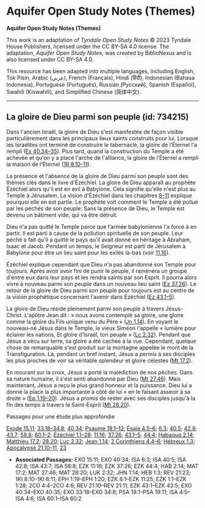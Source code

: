# Aquifer Open Study Notes (Themes)

**Aquifer Open Study Notes (Themes)**

This work is an adaptation of *Tyndale Open Study Notes* © 2023 Tyndale House Publishers, licensed under the CC BY\-SA 4\.0 license. The adaptation, *Aquifer Open Study Notes*, was created by BiblioNexus and is also licensed under CC BY\-SA 4\.0\.

This resource has been adapted into multiple languages, including English, Tok Pisin, Arabic (عربي), French (Français), Hindi (हिंदी), Indonesian (Bahasa Indonesia), Portuguese (Português), Russian (Русский), Spanish (Español), Swahili (Kiswahili), and Simplified Chinese (简体中文).



--------------------------------

## La gloire de Dieu parmi son peuple (id: 734215)

Dans l'ancien Israël, la gloire de Dieu s'est manifestée de façon visible particulièrement dans les principaux lieux saints construits pour lui. Lorsque les Israélites ont terminé de construire le tabernacle, la gloire de l’Éternel l'a rempli ([Ex 40\.34–35](https://ref.ly/Exod40:34-Exod40:35)). Plus tard, quand la construction du Temple a été achevée et qu'on y a placé l'arche de l'alliance, la gloire de l’Éternel a rempli la maison de l’Éternel ([1R 8\.10–11](https://ref.ly/1Kgs8:10-1Kgs8:11)).

La présence et l'absence de la gloire de Dieu parmi son peuple sont des thèmes clés dans le livre d'Ézéchiel. La gloire de Dieu apparaît au prophète Ézéchiel alors qu'il est en exil à Babylone. Cela signifie qu'elle n'est plus au Temple à Jérusalem. La vision d'Ézéchiel dans les chapitres [8–11](https://ref.ly/Ezek8:1-Ezek11:25) explique pourquoi elle en est partie. Le prophète voit comment le Temple a été pollué par les péchés de son peuple. Sans la présence de Dieu, le Temple est devenu un bâtiment vide, qui va être détruit.

Dieu n'a pas quitté le Temple parce que l'armée babylonienne l'a forcé à en partir. Il est parti à cause de la pollution spirituelle de son peuple. Leur péché a fait qu'il a quitté le pays qu'il avait donné en héritage à Abraham, Isaac et Jacob. Pendant un temps, le Seigneur est parti de Jérusalem à Babylone pour être un lieu saint pour les exilés là\-bas (voir [11\.16](https://ref.ly/Ezek11:16)).

Ézéchiel explique cependant que Dieu n'a pas abandonné son Temple pour toujours. Après avoir avoir fini de punir le peuple, il ramènera un groupe d'entre eux dans leur pays et les rendra saints par son Esprit. Il pourra alors vivre à nouveau parmi son peuple dans un nouveau lieu saint ([Ez 37\.26](https://ref.ly/Ezek37:26)). Le retour de la gloire de Dieu parmi son peuple pour toujours est au centre de la vision prophétique concernant l'avenir dans Ézéchiel ([Ez 43\.1–5](https://ref.ly/Ezek43:1-Ezek43:5)).

La gloire de Dieu réside pleinement parmi son peuple à travers Jésus\-Christ. L'apôtre Jean dit : « nous avons contemplé sa gloire, une gloire comme la gloire du Fils unique venu du Père » ([Jn 1\.14](https://ref.ly/John1:14)). En voyant le nouveau\-né Jésus dans le Temple, le vieux Siméon l'appelle « lumière pour éclairer les nations, Et gloire d’Israël, ton peuple » ([Lc 2\.32](https://ref.ly/Luke2:32)). Pendant que Jésus a vécu sur terre, sa gloire a été cachée à la vue. Cependant, quelque chose de remarquable s'est produit sur la montagne appelée le mont de la Transfiguration. Là, pendant un bref instant, Jésus a permis à ses disciples les plus proches de voir sa véritable splendeur et gloire célestes ([Mt 17\.2](https://ref.ly/Matt17:2)).

En mourant sur la croix, Jésus a porté la malédiction de nos péchés. Dans sa nature humaine, il s'est senti abandonné par Dieu ([Mt 27\.46](https://ref.ly/Matt27:46)). Mais maintenant, Jésus a reçu le plus grand honneur et la puissance. Dieu lui a donné la place la plus importante à côté de lui « en le faisant asseoir à sa droite » ([Ep 1\.19–20](https://ref.ly/Eph1:19-Eph1:20)). Jésus a promis de rester avec ses disciples jusqu'à la fin des temps à travers le Saint\-Esprit ([Mt 28\.20](https://ref.ly/Matt28:20)).

Passages pour une étude plus approfondie

[Exode 15\.11](https://ref.ly/Exod15:11); [33\.18–34\.8](https://ref.ly/Exod33:18-Exod34:8); [40\.34](https://ref.ly/Exod40:34); [Psaume 19\.1–12](https://ref.ly/Ps19:1-Ps19:11); [Ésaïe 4\.5–6](https://ref.ly/Isa4:5-Isa4:6); [6\.3](https://ref.ly/Isa6:3); [40\.5](https://ref.ly/Isa40:5); [42\.8](https://ref.ly/Isa42:8); [43\.7](https://ref.ly/Isa43:7); [58\.8](https://ref.ly/Isa58:8); [60\.1–2](https://ref.ly/Isa60:1-Isa60:2); [Ézéchiel 1\.1–28](https://ref.ly/Ezek1:1-Ezek1:28); [11\.16](https://ref.ly/Ezek11:16); [37\.26](https://ref.ly/Ezek37:26); [43\.1–5](https://ref.ly/Ezek43:1-Ezek43:5); [44\.4](https://ref.ly/Ezek44:4); [Habaquq 2\.14](https://ref.ly/Hab2:14); [Matthieu 17\.2](https://ref.ly/Matt17:2); [28\.20](https://ref.ly/Matt28:20); [Luc 2\.32](https://ref.ly/Luke2:32); [Jean 1\.14](https://ref.ly/John1:14); [2 Corinthiens 4\.4–6](https://ref.ly/2Cor4:4-2Cor4:6); [Hébreux 1\.3](https://ref.ly/Heb1:3); [Apocalypse 21\.10–11](https://ref.ly/Rev21:10-Rev21:11), [23](https://ref.ly/Rev21:23)

* **Associated Passages:** EXO 15:11; EXO 40:34; ISA 6:3; ISA 40:5; ISA 42:8; ISA 43:7; ISA 58:8; EZK 11:16; EZK 37:26; EZK 44:4; HAB 2:14; MAT 17:2; MAT 27:46; MAT 28:20; LUK 2:32; JHN 1:14; HEB 1:3; REV 21:23; 1KI 8:10–1KI 8:11; EPH 1:19–EPH 1:20; EZK 8:1–EZK 11:25; EZK 1:1–EZK 1:28; 2CO 4:4–2CO 4:6; REV 21:10–REV 21:11; EZK 43:1–EZK 43:5; EXO 40:34–EXO 40:35; EXO 33:18–EXO 34:8; PSA 19:1–PSA 19:11; ISA 4:5–ISA 4:6; ISA 60:1–ISA 60:2

